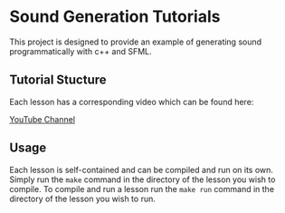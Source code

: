 # Sound Generation Tutorials

This project is designed to provide an example of generating sound programmatically with c++ and SFML.

## Tutorial Stucture
Each lesson has a corresponding video which can be found here:

[YouTube Channel](https://www.youtube.com/playlist?list=PLSiFUSQSRYAM36UYQLEFGOAVf95rkQJXQ)

## Usage
Each lesson is self-contained and can be compiled and run on its own. Simply run the `make` command in the directory of the lesson you wish to compile. To compile and run a lesson run the `make run` command in the directory of the lesson you wish to run.
